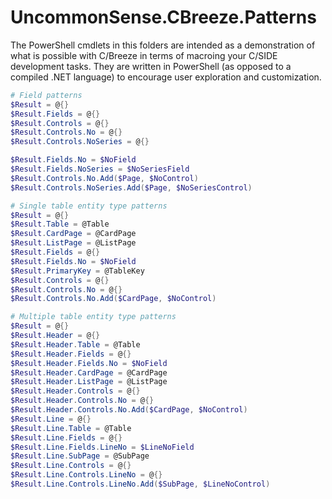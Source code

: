 # UncommonSense.CBreeze.Patterns

The PowerShell cmdlets in this folders are intended as a demonstration of what is possible with C/Breeze in terms of macroing your C/SIDE development tasks. They are written in PowerShell (as opposed to a compiled .NET language) to encourage user exploration and customization.

```powershell
# Field patterns
$Result = @{}
$Result.Fields = @{}
$Result.Controls = @{}
$Result.Controls.No = @{}
$Result.Controls.NoSeries = @{}

$Result.Fields.No = $NoField
$Result.Fields.NoSeries = $NoSeriesField
$Result.Controls.No.Add($Page, $NoControl)
$Result.Controls.NoSeries.Add($Page, $NoSeriesControl)

# Single table entity type patterns
$Result = @{}
$Result.Table = @Table
$Result.CardPage = @CardPage
$Result.ListPage = @ListPage
$Result.Fields = @{}
$Result.Fields.No = $NoField
$Result.PrimaryKey = @TableKey
$Result.Controls = @{}
$Result.Controls.No = @{}
$Result.Controls.No.Add($CardPage, $NoControl)

# Multiple table entity type patterns
$Result = @{}
$Result.Header = @{}
$Result.Header.Table = @Table
$Result.Header.Fields = @{}
$Result.Header.Fields.No = $NoField
$Result.Header.CardPage = @CardPage
$Result.Header.ListPage = @ListPage
$Result.Header.Controls = @{}
$Result.Header.Controls.No = @{}
$Result.Header.Controls.No.Add($CardPage, $NoControl)
$Result.Line = @{}
$Result.Line.Table = @Table
$Result.Line.Fields = @{}
$Result.Line.Fields.LineNo = $LineNoField
$Result.Line.SubPage = @SubPage
$Result.Line.Controls = @{}
$Result.Line.Controls.LineNo = @{}
$Result.Line.Controls.LineNo.Add($SubPage, $LineNoControl)
```	
